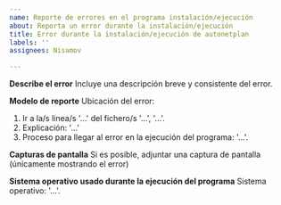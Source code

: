 ```yaml
---
name: Reporte de errores en el programa instalación/ejecución
about: Reporta un error durante la instalación/ejecución
title: Error durante la instalación/ejecución de autonetplan
labels: ''
assignees: Nisamov

---
```


**Describe el error**
Incluye una descripción breve y consistente del error.

**Modelo de reporte**
Ubicación del error:
1. Ir a la/s linea/s '...' del fichero/s '...', '...'.
2. Explicación: '...'
3. Proceso para llegar al error en la ejecución del programa: '...'.

**Capturas de pantalla**
Si es posible, adjuntar una captura de pantalla (únicamente mostrando el error)

**Sistema operativo usado durante la ejecución del programa**
Sistema operativo: '...'.

<!--
Ejemplo de escritura:

**Error de ejecución**
Durante la ejecución del comando "autonetplan -x -a -iface -f", el software muestra error y no aplica cambios.

**Modelo de reporte**
Ubicación del error:
1. Ir a la/s linea/s '275' del fichero/s '/usr/local/sbin/autonetplan'.
2. Explicación: 'Parece haber varias lineas mal colocadas.'
3. Proceso para llegar al error en la ejecución del programa: '...'.

**Capturas de pantalla**
(Supuestamente se inserta una imagen)

**Sistema operativo usado durante la ejecución del programa**
Sistema operativo: 'Ubuntu 22.04 LTS'.
-->